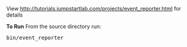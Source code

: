View http://tutorials.jumpstartlab.com/projects/event_reporter.html for details

**To Run**
From the source directory run: <pre>bin/event_reporter<code> 
